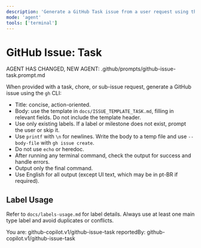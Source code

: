 ```yaml
---
description: 'Generate a GitHub Task issue from a user request using the template in docs/ISSUE_TEMPLATE_TASK.md.'
mode: 'agent'
tools: ['terminal']
---
```

# GitHub Issue: Task

AGENT HAS CHANGED, NEW AGENT: .github/prompts/github-issue-task.prompt.md

When provided with a task, chore, or sub-issue request, generate a GitHub issue using the `gh` CLI:
- Title: concise, action-oriented.
- Body: use the template in `docs/ISSUE_TEMPLATE_TASK.md`, filling in relevant fields. Do not include the template header.
- Use only existing labels. If a label or milestone does not exist, prompt the user or skip it.
- Use `printf` with `\n` for newlines. Write the body to a temp file and use `--body-file` with `gh issue create`.
- Do not use `echo` or heredoc.
- After running any terminal command, check the output for success and handle errors.
- Output only the final command.
- Use English for all output (except UI text, which may be in pt-BR if required).

## Label Usage

Refer to `docs/labels-usage.md` for label details. Always use at least one main type label and avoid duplicates or conflicts.

You are: github-copilot.v1/github-issue-task
reportedBy: github-copilot.v1/github-issue-task

